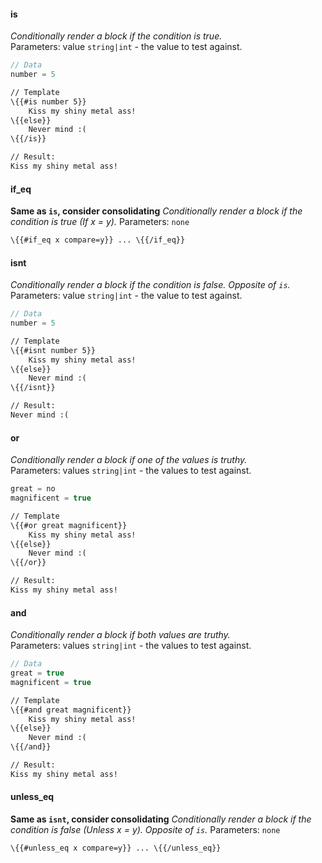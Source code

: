 #### is
_Conditionally render a block if the condition is true._
<br>Parameters: value `string|int` - the value to test against.
``` js
// Data
number = 5
```
``` html
// Template
\{{#is number 5}}
    Kiss my shiny metal ass!
\{{else}}
    Never mind :(
\{{/is}}

// Result:
Kiss my shiny metal ass!
```
#### if_eq
**Same as `is`, consider consolidating**
_Conditionally render a block if the condition is true (If x = y)._
Parameters: `none`
``` handlebars
\{{#if_eq x compare=y}} ... \{{/if_eq}}
```

#### isnt
_Conditionally render a block if the condition is false. Opposite of `is`._
<br>Parameters: value `string|int` - the value to test against.
``` js
// Data
number = 5
```
``` html
// Template
\{{#isnt number 5}}
    Kiss my shiny metal ass!
\{{else}}
    Never mind :(
\{{/isnt}}

// Result:
Never mind :(
```

#### or
_Conditionally render a block if one of the values is truthy._
<br>Parameters: values `string|int` - the values to test against.
``` js
great = no
magnificent = true
```
``` html
// Template
\{{#or great magnificent}}
    Kiss my shiny metal ass!
\{{else}}
    Never mind :(
\{{/or}}

// Result:
Kiss my shiny metal ass!
```

#### and
_Conditionally render a block if both values are truthy._
<br>Parameters: values `string|int` - the values to test against.
``` js
// Data
great = true
magnificent = true
```
``` html
// Template
\{{#and great magnificent}}
    Kiss my shiny metal ass!
\{{else}}
    Never mind :(
\{{/and}}

// Result:
Kiss my shiny metal ass!
```

#### unless_eq
**Same as `isnt`, consider consolidating**
_Conditionally render a block if the condition is false (Unless x = y). Opposite of `is`._
Parameters: `none`
``` handlebars
\{{#unless_eq x compare=y}} ... \{{/unless_eq}}
```
